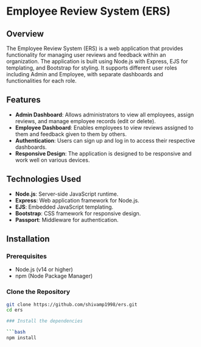# Employee Review System (ERS)

## Overview

The Employee Review System (ERS) is a web application that provides functionality for managing user reviews and feedback within an organization. The application is built using Node.js with Express, EJS for templating, and Bootstrap for styling. It supports different user roles including Admin and Employee, with separate dashboards and functionalities for each role.

## Features

- **Admin Dashboard**: Allows administrators to view all employees, assign reviews, and manage employee records (edit or delete).
- **Employee Dashboard**: Enables employees to view reviews assigned to them and feedback given to them by others.
- **Authentication**: Users can sign up and log in to access their respective dashboards.
- **Responsive Design**: The application is designed to be responsive and work well on various devices.

## Technologies Used

- **Node.js**: Server-side JavaScript runtime.
- **Express**: Web application framework for Node.js.
- **EJS**: Embedded JavaScript templating.
- **Bootstrap**: CSS framework for responsive design.
- **Passport**: Middleware for authentication.

## Installation

### Prerequisites

- Node.js (v14 or higher)
- npm (Node Package Manager)

### Clone the Repository

```bash
git clone https://github.com/shivamp1998/ers.git
cd ers

### Install the dependencies

```bash
npm install

